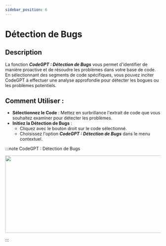 ```yaml
---
sidebar_position: 6
---
```


# Détection de Bugs

## Description
La fonction ***CodeGPT : Détection de Bugs*** vous permet d'identifier de manière proactive et de résoudre les problèmes dans votre base de code. En sélectionnant des segments de code spécifiques, vous pouvez inciter CodeGPT à effectuer une analyse approfondie pour détecter les bogues ou les problèmes potentiels.

## Comment Utiliser :
- **Sélectionnez le Code** : Mettez en surbrillance l'extrait de code que vous souhaitez examiner pour détecter les problèmes.
- **Initiez la Détection de Bugs** :
    - Cliquez avec le bouton droit sur le code sélectionné.
    - Choisissez l'option ***CodeGPT : Détection de Bugs*** dans le menu contextuel.

:::note CodeGPT : Détection de Bugs
<p align="center">
      <img width="550" height="250" src="https://github.com/davila7/code-gpt-docs/assets/6216945/4f8a15f9-f182-431a-abf4-89f037533cf7" />
</p>
:::
